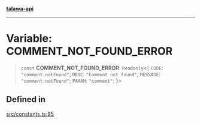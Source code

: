[**talawa-api**](../../README.md)

***

# Variable: COMMENT\_NOT\_FOUND\_ERROR

> `const` **COMMENT\_NOT\_FOUND\_ERROR**: `Readonly`\<\{ `CODE`: `"comment.notFound"`; `DESC`: `"Comment not found"`; `MESSAGE`: `"comment.notFound"`; `PARAM`: `"comment"`; \}\>

## Defined in

[src/constants.ts:95](https://github.com/Suyash878/talawa-api/blob/f376d03c37e9acd046e7cc983947432c95f74442/src/constants.ts#L95)
